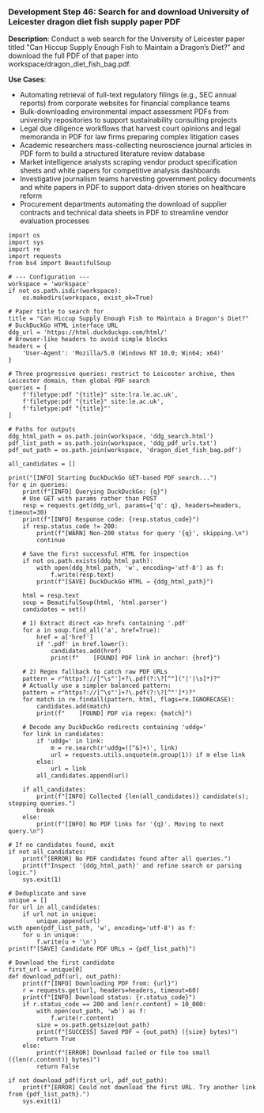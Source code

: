 ### Development Step 46: Search for and download University of Leicester dragon diet fish supply paper PDF

**Description**: Conduct a web search for the University of Leicester paper titled "Can Hiccup Supply Enough Fish to Maintain a Dragon’s Diet?" and download the full PDF of that paper into workspace/dragon_diet_fish_bag.pdf.

**Use Cases**:
- Automating retrieval of full-text regulatory filings (e.g., SEC annual reports) from corporate websites for financial compliance teams
- Bulk-downloading environmental impact assessment PDFs from university repositories to support sustainability consulting projects
- Legal due diligence workflows that harvest court opinions and legal memoranda in PDF for law firms preparing complex litigation cases
- Academic researchers mass-collecting neuroscience journal articles in PDF form to build a structured literature review database
- Market intelligence analysts scraping vendor product specification sheets and white papers for competitive analysis dashboards
- Investigative journalism teams harvesting government policy documents and white papers in PDF to support data-driven stories on healthcare reform
- Procurement departments automating the download of supplier contracts and technical data sheets in PDF to streamline vendor evaluation processes

```
import os
import sys
import re
import requests
from bs4 import BeautifulSoup

# --- Configuration ---
workspace = 'workspace'
if not os.path.isdir(workspace):
    os.makedirs(workspace, exist_ok=True)

# Paper title to search for
title = "Can Hiccup Supply Enough Fish to Maintain a Dragon's Diet?"
# DuckDuckGo HTML interface URL
ddg_url = 'https://html.duckduckgo.com/html/'
# Browser-like headers to avoid simple blocks
headers = {
    'User-Agent': 'Mozilla/5.0 (Windows NT 10.0; Win64; x64)'
}

# Three progressive queries: restrict to Leicester archive, then Leicester domain, then global PDF search
queries = [
    f'filetype:pdf "{title}" site:lra.le.ac.uk',
    f'filetype:pdf "{title}" site:le.ac.uk',
    f'filetype:pdf "{title}"'
]

# Paths for outputs
ddg_html_path = os.path.join(workspace, 'ddg_search.html')
pdf_list_path = os.path.join(workspace, 'ddg_pdf_urls.txt')
pdf_out_path = os.path.join(workspace, 'dragon_diet_fish_bag.pdf')

all_candidates = []

print("[INFO] Starting DuckDuckGo GET-based PDF search...")
for q in queries:
    print(f"[INFO] Querying DuckDuckGo: {q}")
    # Use GET with params rather than POST
    resp = requests.get(ddg_url, params={'q': q}, headers=headers, timeout=30)
    print(f"[INFO] Response code: {resp.status_code}")
    if resp.status_code != 200:
        print(f"[WARN] Non-200 status for query '{q}', skipping.\n")
        continue

    # Save the first successful HTML for inspection
    if not os.path.exists(ddg_html_path):
        with open(ddg_html_path, 'w', encoding='utf-8') as f:
            f.write(resp.text)
        print(f"[SAVE] DuckDuckGo HTML → {ddg_html_path}")

    html = resp.text
    soup = BeautifulSoup(html, 'html.parser')
    candidates = set()

    # 1) Extract direct <a> hrefs containing '.pdf'
    for a in soup.find_all('a', href=True):
        href = a['href']
        if '.pdf' in href.lower():
            candidates.add(href)
            print(f"    [FOUND] PDF link in anchor: {href}")

    # 2) Regex fallback to catch raw PDF URLs
    pattern = r"https?://[^\s"']+?\.pdf(?:\?[^"]("|'|\s]*)?"
    # Actually use a simpler balanced pattern:
    pattern = r"https?://[^\s"']+?\.pdf(?:\?[^"']*)?"
    for match in re.findall(pattern, html, flags=re.IGNORECASE):
        candidates.add(match)
        print(f"    [FOUND] PDF via regex: {match}")

    # Decode any DuckDuckGo redirects containing 'uddg='
    for link in candidates:
        if 'uddg=' in link:
            m = re.search(r'uddg=([^&]+)', link)
            url = requests.utils.unquote(m.group(1)) if m else link
        else:
            url = link
        all_candidates.append(url)

    if all_candidates:
        print(f"[INFO] Collected {len(all_candidates)} candidate(s); stopping queries.")
        break
    else:
        print(f"[INFO] No PDF links for '{q}'. Moving to next query.\n")

# If no candidates found, exit
if not all_candidates:
    print("[ERROR] No PDF candidates found after all queries.")
    print(f"Inspect '{ddg_html_path}' and refine search or parsing logic.")
    sys.exit(1)

# Deduplicate and save
unique = []
for url in all_candidates:
    if url not in unique:
        unique.append(url)
with open(pdf_list_path, 'w', encoding='utf-8') as f:
    for u in unique:
        f.write(u + '\n')
print(f"[SAVE] Candidate PDF URLs → {pdf_list_path}")

# Download the first candidate
first_url = unique[0]
def download_pdf(url, out_path):
    print(f"[INFO] Downloading PDF from: {url}")
    r = requests.get(url, headers=headers, timeout=60)
    print(f"[INFO] Download status: {r.status_code}")
    if r.status_code == 200 and len(r.content) > 10_000:
        with open(out_path, 'wb') as f:
            f.write(r.content)
        size = os.path.getsize(out_path)
        print(f"[SUCCESS] Saved PDF → {out_path} ({size} bytes)")
        return True
    else:
        print(f"[ERROR] Download failed or file too small ({len(r.content)} bytes)")
        return False

if not download_pdf(first_url, pdf_out_path):
    print(f"[ERROR] Could not download the first URL. Try another link from {pdf_list_path}.")
    sys.exit(1)
```